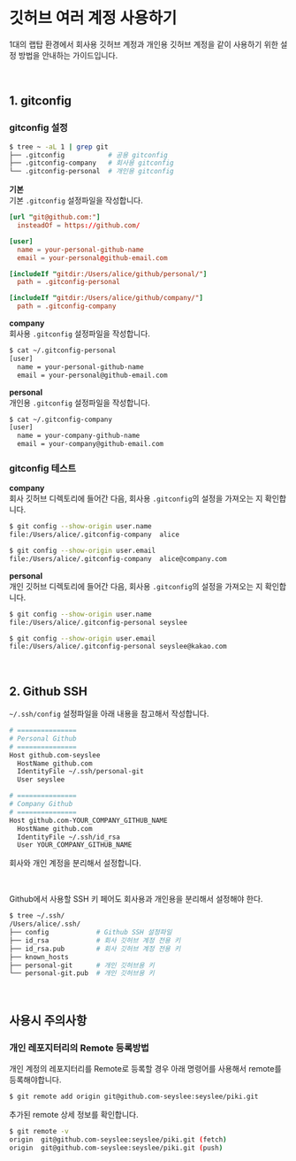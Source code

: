 # 깃허브 여러 계정 사용하기

1대의 랩탑 환경에서 회사용 깃허브 계정과 개인용 깃허브 계정을 같이 사용하기 위한 설정 방법을 안내하는 가이드입니다.

&nbsp;

## 1. gitconfig

### gitconfig 설정

```bash
$ tree ~ -aL 1 | grep git
├── .gitconfig           # 공용 gitconfig
├── .gitconfig-company   # 회사용 gitconfig
└── .gitconfig-personal  # 개인용 gitconfig
```

**기본**  
기본 `.gitconfig` 설정파일을 작성합니다.

```conf
[url "git@github.com:"]
  insteadOf = https://github.com/

[user]
  name = your-personal-github-name
  email = your-personal@github-email.com

[includeIf "gitdir:/Users/alice/github/personal/"]
  path = .gitconfig-personal

[includeIf "gitdir:/Users/alice/github/company/"]
  path = .gitconfig-company
```

**company**  
회사용 `.gitconfig` 설정파일을 작성합니다.

```bash
$ cat ~/.gitconfig-personal
[user]
  name = your-personal-github-name
  email = your-personal@github-email.com
```

**personal**  
개인용 `.gitconfig` 설정파일을 작성합니다.

```bash
$ cat ~/.gitconfig-company
[user]
  name = your-company-github-name
  email = your-company@github-email.com
```

### gitconfig 테스트

**company**  
회사 깃허브 디렉토리에 들어간 다음, 회사용 `.gitconfig`의 설정을 가져오는 지 확인합니다.

```bash
$ git config --show-origin user.name
file:/Users/alice/.gitconfig-company  alice

$ git config --show-origin user.email
file:/Users/alice/.gitconfig-company  alice@company.com
```

**personal**  
개인 깃허브 디렉토리에 들어간 다음, 회사용 `.gitconfig`의 설정을 가져오는 지 확인합니다.

```bash
$ git config --show-origin user.name
file:/Users/alice/.gitconfig-personal seyslee

$ git config --show-origin user.email
file:/Users/alice/.gitconfig-personal seyslee@kakao.com
```

&nbsp;

## 2. Github SSH

`~/.ssh/config` 설정파일을 아래 내용을 참고해서 작성합니다.

```bash
# ===============
# Personal Github
# ===============
Host github.com-seyslee
  HostName github.com
  IdentityFile ~/.ssh/personal-git
  User seyslee

# ===============
# Company Github
# ===============
Host github.com-YOUR_COMPANY_GITHUB_NAME
  HostName github.com
  IdentityFile ~/.ssh/id_rsa
  User YOUR_COMPANY_GITHUB_NAME
```

회사와 개인 계정을 분리해서 설정합니다.

&nbsp;

Github에서 사용할 SSH 키 페어도 회사용과 개인용을 분리해서 설정해야 한다.

```bash
$ tree ~/.ssh/
/Users/alice/.ssh/
├── config            # Github SSH 설정파일
├── id_rsa            # 회사 깃허브 계정 전용 키
├── id_rsa.pub        # 회사 깃허브 계정 전용 키
├── known_hosts
├── personal-git      # 개인 깃허브용 키
└── personal-git.pub  # 개인 깃허브용 키
```

&nbsp;

## 사용시 주의사항

### 개인 레포지터리의 Remote 등록방법

개인 계정의 레포지터리를 Remote로 등록할 경우 아래 명령어를 사용해서 remote를 등록해야합니다.

```bash
$ git remote add origin git@github.com-seyslee:seyslee/piki.git
```

추가된 remote 상세 정보를 확인합니다.

```bash
$ git remote -v
origin  git@github.com-seyslee:seyslee/piki.git (fetch)
origin  git@github.com-seyslee:seyslee/piki.git (push)
```
